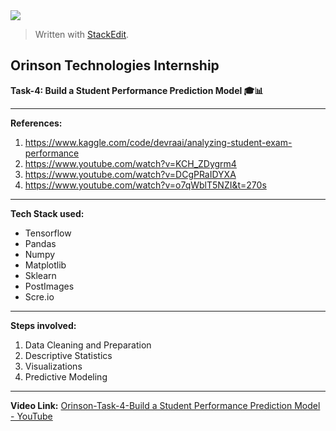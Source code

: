 ﻿<img align="center" src="https://media.licdn.com/dms/image/v2/D4D0BAQE-K-DGUOJLfA/company-logo_200_200/company-logo_200_200/0/1723583895167/orinsontechnologies_logo?e=2147483647&v=beta&t=UMjMF0paVp2BOXZoO_NAwknwlcXtbMfDz83tedluJvs">

> Written with [StackEdit](https://stackedit.io/).

## Orinson Technologies Internship

**Task-4: Build a Student Performance Prediction Model 🎓📊**



---
**References:**
1. https://www.kaggle.com/code/devraai/analyzing-student-exam-performance
2. https://www.youtube.com/watch?v=KCH_ZDygrm4
3. https://www.youtube.com/watch?v=DCgPRaIDYXA
4. https://www.youtube.com/watch?v=o7qWblT5NZI&t=270s

---


**Tech Stack used:**
* Tensorflow
* Pandas
* Numpy
* Matplotlib
* Sklearn
* PostImages
* Scre.io



---

**Steps involved:**
1. Data Cleaning and Preparation
2. Descriptive Statistics
3. Visualizations
4. Predictive Modeling

---
**Video Link:**
[Orinson-Task-4-Build a Student Performance Prediction Model - YouTube](https://www.youtube.com/watch?v=vl5K58ACH_w&feature=youtu.be)
